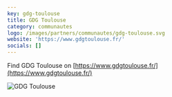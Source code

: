 ```yaml
---
key: gdg-toulouse
title: GDG Toulouse
category: communautes
logo: /images/partners/communautes/gdg-toulouse.svg
website: 'https://www.gdgtoulouse.fr/'
socials: []
---
```


Find GDG Toulouse on [https://www.gdgtoulouse.fr/](https://www.gdgtoulouse.fr/)

![GDG Toulouse](/images/partners/communautes/gdg-toulouse.svg)
